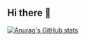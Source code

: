 ## Hi there 👋

[![Anurag's GitHub stats](https://github-readme-stats.vercel.app/api?username=spoja-20)](https://github.com/anuraghazra/github-readme-stats)
